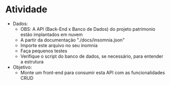 # Atividade
- Dados:
	- OBS: A API (Back-End x Banco de Dados) do projeto patrimonio estão implantados em nuvem
	- A partir da documentação "./docs/insomnia.json"
	- Importe este arquivo no seu inomnia
	- Faça pequenos testes
	- Verifique o script do banco de dados, se necessário, para entender a estrutura
- Objetivo:
	- Monte um front-end para consumir esta API com as funcionalidades CRUD